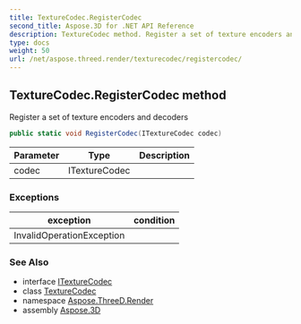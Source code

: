 ```yaml
---
title: TextureCodec.RegisterCodec
second_title: Aspose.3D for .NET API Reference
description: TextureCodec method. Register a set of texture encoders and decoders
type: docs
weight: 50
url: /net/aspose.threed.render/texturecodec/registercodec/
---
```

## TextureCodec.RegisterCodec method

Register a set of texture encoders and decoders

```csharp
public static void RegisterCodec(ITextureCodec codec)
```

| Parameter | Type | Description |
| --- | --- | --- |
| codec | ITextureCodec |  |

### Exceptions

| exception | condition |
| --- | --- |
| InvalidOperationException |  |

### See Also

* interface [ITextureCodec](../../itexturecodec/)
* class [TextureCodec](../)
* namespace [Aspose.ThreeD.Render](../../../aspose.threed.render/)
* assembly [Aspose.3D](../../../)


